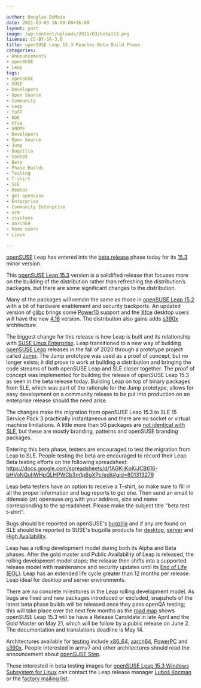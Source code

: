 ```yaml
---

author: Douglas DeMaio
date: 2021-03-03 16:00:00+16:00
layout: post
image: /wp-content/uploads/2021/03/beta153.png
license: CC-BY-SA-3.0
title: openSUSE Leap 15.3 Reaches Beta Build Phase
categories:
- Announcements
- openSUSE
- Leap
tags:
- openSUSE
- SUSE
- Developers
- Open Source
- Community
- Leap
- YaST
- KDE
- Xfce
- GNOME
- Developers
- Open Source
- Jump
- Bugzilla
- CentOS
- Beta
- Phase Builds
- Testing
- T-shirt
- SLE
- RedHat
- get opensuse
- Enterprise
- Community Enterprise
- arm
- zsystems
- aarch64
- home users
- Linux

---
```


[openSUSE](https://www.opensuse.org/) Leap has entered into the [beta release](https://get.opensuse.org/testing/) phase today for its [15.3](https://get.opensuse.org/testing/) minor version.

This [openSUSE Leap 15.3](https://en.opensuse.org/Portal:15.3) version is a solidified release that focuses more on the building of the distribution rather than refreshing the distribution’s packages, but there are some significant changes to the distribution.

Many of the packages will remain the same as those in [openSUSE Leap 15.2](https://en.opensuse.org/Portal:15.2) with a bit of hardware enablement and security backports. An updated version of [glibc](https://www.gnu.org/software/libc/) brings some [Power10](https://en.wikipedia.org/wiki/POWER10) support and the [Xfce](https://www.xfce.org) desktop users will have the new [4.16](https://www.xfce.org/about/news/?post=1608595200) version. The distribution also gains adds [s390x](https://en.wikipedia.org/wiki/Linux_on_IBM_Z) architecture.

The biggest change for this release is how Leap is built and its relationship with [SUSE Linux Enterprise](https://www.suse.com/products/server/). Leap transitioned to a new way of building [openSUSE Leap](https://en.opensuse.org/Portal:Leap) releases in the fall of 2020 through a prototype project called [Jump](https://en.opensuse.org/Portal:Jump). The Jump prototype was used as a proof of concept, but no longer exists; it did prove to work at building a distribution and bringing the code streams of both openSUSE Leap and SLE closer together. The proof of concept was implemented for building the release of openSUSE Leap 15.3 as seen in the beta release today. Building Leap on top of binary packages from SLE, which was part of the rationale for the Jump prototype, allows for easy development on a community release to be put into production on an enterprise release should the need arise.

The changes make the migration from openSUSE Leap 15.3 to SLE 15 Service Pack 3 practically instantaneous and there are no socket or virtual machine limitations. A little more than 50 packages are [not identical with SLE](https://en.opensuse.org/Portal:15.3/Features:Identicality), but these are mostly branding, patterns and openSUSE branding packages.

Entering this beta phase, testers are encouraged to test the migration from Leap to SLE. People testing the beta are encouraged to record their Leap Beta testing efforts on the following spreadsheet: 
<https://docs.google.com/spreadsheets/d/1AGKijKpKiJCB616-bHVoNQuhWHpQLHPWCb3m1p6gXPc/edit#gid=801313279>

Leap beta testers have an option to receive a T-shirt, so make sure to fill in all the proper information and bug reports to get one. Then send an email to ddemaio (at) opensuse.org with your address, size and name corresponding to the spreadsheet. Please make the subject title "beta test t-shirt".

Bugs should be reported on openSUSE's [bugzilla](http://bugzilla.opensuse.org) and if any are found on SLE should be reported to SUSE's bugzilla products for [desktop](https://bugzilla.suse.com/enter_bug.cgi?classification=SUSE%20Linux%20Enterprise%20Desktop), [server](https://bugzilla.suse.com/enter_bug.cgi?classification=SUSE%20Linux%20Enterprise%20Server) and [High Availability](https://bugzilla.suse.com/enter_bug.cgi?classification=SUSE%20Linux%20Enterprise%20High%20Availability%20Extension). 

Leap has a rolling development model during both its Alpha and Beta phases. After the gold master and Public Availability of Leap is released, the rolling development model stops; the release then shifts into a supported release model with maintenance and security updates until its [End of Life (EOL)](https://en.wikipedia.org/wiki/End-of-life_product). Leap has an extended life cycle greater than 12 months per release. Leap ideal for desktop and server environments. 

There are no concrete milestones in the Leap rolling development model. As bugs are fixed and new packages introduced or excluded, snapshots of the latest beta phase builds will be released once they pass openQA testing; this will take place over the next few months as the [road map](https://en.opensuse.org/openSUSE:Roadmap) shows openSUSE Leap 15.3 will be have a Release Candidate in late April and the Gold Master on May 21, which will be follow by a public release on June 2. The documentation and translations deadline is May 14.

Architectures available for [testing](https://get.opensuse.org/testing/) include [x86_64](https://en.wikipedia.org/wiki/X86-64), [aarch64](https://en.wikipedia.org/wiki/AArch64), [PowerPC](https://en.wikipedia.org/wiki/PowerPC) and [s390x](https://en.wikipedia.org/wiki/Linux_on_IBM_Z). People interested in armv7 and other architectures should read the announcement about [openSUSE Step](https://news.opensuse.org/2021/02/11/opensuse-new-project-looks-to-build-sle-on-more-architectures/).

Those interested in beta testing images for [openSUSE Leap 15.3 Windows Subsystem for Linux](https://en.opensuse.org/openSUSE:WSL.) can contact the Leap release manager [Luboš Kocman](https://github.com/lkocman) or the [factory mailing list](https://lists.opensuse.org/archives/list/factory@lists.opensuse.org/). 
